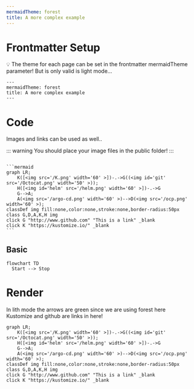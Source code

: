 ```yaml
---
mermaidTheme: forest
title: A more complex example
---
```


# Frontmatter Setup

💡 The theme for each page can be set in the frontmatter mermaidTheme parameter! But is only valid is light mode...

```
---
mermaidTheme: forest
title: A more complex example
---
```

# Code

Images and links can be used as well..

::: warning
You should place your image files in the public folder!
:::

````

```mermaid
graph LR;
    K([<img src='/K.png' width='60' >])-.->G((<img id='git' src='/Octocat.png' width='50' >));
    H([<img id='helm' src='/helm.png' width='60' >])-.->G
    G-->A;
    A(<img src='/argo-cd.png' width='60' >)-->D(<img src='/ocp.png' width='60' >);
classDef img fill:none,color:none,stroke:none,border-radius:50px
class G,D,A,K,H img
click G "http://www.github.com" "This is a link" _blank
click K "https://kustomize.io/" _blank
```
````

## Basic

```mermaid
flowchart TD
  Start --> Stop
```

# Render

In lith mode the arrows are green since we are using forest here  
Kustomize and github are links in here!

```mermaid
graph LR;
    K([<img src='/K.png' width='60' >])-.->G((<img id='git' src='/Octocat.png' width='50' >));
    H([<img id='helm' src='/helm.png' width='60' >])-.->G
    G-->A;
    A(<img src='/argo-cd.png' width='60' >)-->D(<img src='/ocp.png' width='60' >);
classDef img fill:none,color:none,stroke:none,border-radius:50px
class G,D,A,K,H img
click G "http://www.github.com" "This is a link" _blank
click K "https://kustomize.io/" _blank
```

<style>
  #git {
    border-radius: 50px;
  }

  #helm,
  .dark #git{
    transform: scale(1.5);
  }

  .dark #helm {
    filter: brightness(1.5);
  }
</style>
